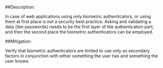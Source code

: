 ##Description:

In case of web applications using only biometric authenticators, or using them at first place is not a security best practice.
Asking and validating a data (like passwords) needs to be the first layer of the authentication part, and then the second place the biometric authenticators can be employed.  

##Mitigation:

Verify that biometric authenticators are limited to use only as secondary factors in conjunction with either something the user has and something the user knows.
